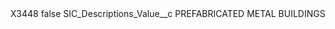 <?xml version="1.0" encoding="UTF-8"?>
<CustomMetadata xmlns="http://soap.sforce.com/2006/04/metadata" xmlns:xsi="http://www.w3.org/2001/XMLSchema-instance" xmlns:xsd="http://www.w3.org/2001/XMLSchema">
    <label>X3448</label>
    <protected>false</protected>
    <values>
        <field>SIC_Descriptions_Value__c</field>
        <value xsi:type="xsd:string">PREFABRICATED METAL BUILDINGS</value>
    </values>
</CustomMetadata>
